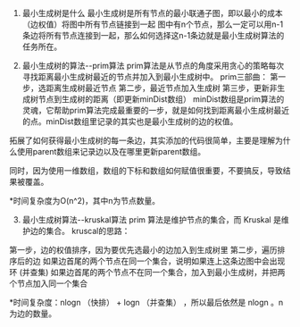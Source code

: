 1. 最小生成树是什么
最小生成树是所有节点的最小联通子图，即以最小的成本（边权值）将图中所有节点链接到一起
图中有n个节点，那么一定可以用n-1条边将所有节点连接到一起，那么如何选择这n-1条边就是最小生成树算法的任务所在。

2. 最小生成树的算法--prim算法
prim算法是从节点的角度采用贪心的策略每次寻找距离最小生成树最近的节点并加入到最小生成树中。
prim三部曲：
第一步，选距离生成树最近节点
第二步，最近节点加入生成树
第三步，更新非生成树节点到生成树的距离（即更新minDist数组）
minDist数组是prim算法的灵魂，它帮助prim算法完成最重要的一步，就是如何找到距离最小生成树最近的点。minDist数组里记录的其实也是最小生成树的边的权值。

拓展了如何获得最小生成树的每一条边，其实添加的代码很简单，主要是理解为什么使用parent数组来记录边以及在哪里更新parent数组。

同时，因为使用一维数组，数组的下标和数组如何赋值很重要，不要搞反，导致结果被覆盖。

*时间复杂度为O(n^2)，其中n为节点数量。

3. 最小生成树算法--kruskal算法
prim 算法是维护节点的集合，而 Kruskal 是维护边的集合。
kruscal的思路：

第一步，边的权值排序，因为要优先选最小的边加入到生成树里
第二步，遍历排序后的边
如果边首尾的两个节点在同一个集合，说明如果连上这条边图中会出现环 (并查集)
如果边首尾的两个节点不在同一个集合，加入到最小生成树，并把两个节点加入同一个集合

*时间复杂度：nlogn （快排） + logn （并查集） ，所以最后依然是 nlogn 。n为边的数量。